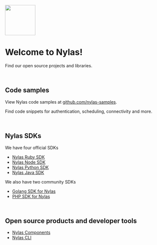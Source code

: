 <img src="https://res.cloudinary.com/crunchbase-production/image/upload/c_lpad,h_170,w_170,f_auto,b_white,q_auto:eco,dpr_1/xynkdxbpm0vkft0f1e4e" width="100px"/>

# Welcome to Nylas!
Find our open source projects and libraries.

<br />

## Code samples 
View Nylas code samples at [github.com/nylas-samples](https://github.com/nylas-samples). 

Find code snippets for authentication, scheduling, connectivity and more.

<br />

## Nylas SDKs
We have four official SDKs 
- [Nylas Ruby SDK](https://github.com/nylas/nylas-ruby)
- [Nylas Node SDK](https://github.com/nylas/nylas-node)
- [Nylas Python SDK](https://github.com/nylas/nylas-python)
- [Nylas Java SDK](https://github.com/nylas/nylas-java)

We also have two community SDKs
- [Golang SDK for Nylas](https://github.com/Teamwork/nylas-go)
- [PHP SDK for Nylas](https://github.com/lanlin/nylas-php)

<br />

## Open source products and developer tools 
- [Nylas Components](https://github.com/nylas/components)
- [Nylas CLI](https://github.com/nylas/homebrew-nylas-cli)
